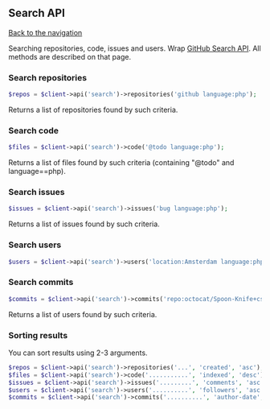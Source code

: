 ## Search API
[Back to the navigation](README.md)

Searching repositories, code, issues and users.
Wrap [GitHub Search API](http://developer.github.com/v3/search/). All methods are described on that page.

### Search repositories

```php
$repos = $client->api('search')->repositories('github language:php');
```

Returns a list of repositories found by such criteria.

### Search code
 
```php
$files = $client->api('search')->code('@todo language:php');
```

Returns a list of files found by such criteria (containing "@todo" and language==php).

### Search issues

```php
$issues = $client->api('search')->issues('bug language:php');
```

Returns a list of issues found by such criteria.

### Search users

```php
$users = $client->api('search')->users('location:Amsterdam language:php');
```

### Search commits

```php
$commits = $client->api('search')->commits('repo:octocat/Spoon-Knife+css');
```

Returns a list of users found by such criteria.

### Sorting results

You can sort results using 2-3 arguments.

```php
$repos = $client->api('search')->repositories('...', 'created', 'asc');
$files = $client->api('search')->code('...........', 'indexed', 'desc');
$issues = $client->api('search')->issues('.........', 'comments', 'asc');
$users = $client->api('search')->users('..........', 'followers', 'asc');
$commits = $client->api('search')->commits('..........', 'author-date', 'desc');
```

